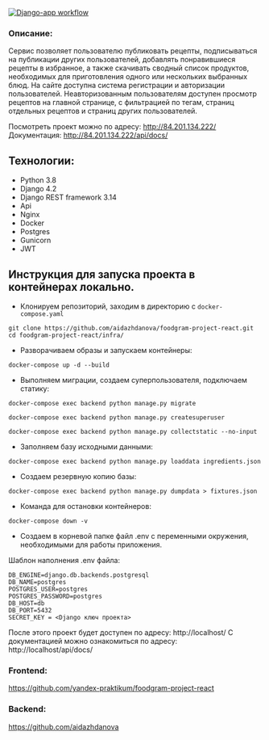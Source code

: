 [![Django-app workflow](https://github.com/aidazhdanova/foodgram-project-react/actions/workflows/foodgram.yml/badge.svg)](https://github.com/aidazhdanova/foodgram-project-react/actions/workflows/foodgram.yml)


### Описание:
Сервис позволяет пользователю публиковать рецепты, подписываться на публикации других пользователей, добавлять понравившиеся рецепты в избранное, а также скачивать сводный список продуктов, необходимых для приготовления одного или нескольких выбранных блюд.
На сайте доступна система регистрации и авторизации пользователей. Неавторизованным пользователям доступен просмотр рецептов на главной странице, с фильтрацией по тегам, страниц отдельных рецептов и страниц других 
пользователей.

Посмотреть проект можно по адресу: http://84.201.134.222/
Документация: http://84.201.134.222/api/docs/

## Технологии:
- Python 3.8
- Django 4.2
- Django REST framework 3.14
- Api
- Nginx
- Docker
- Postgres
- Gunicorn
- JWT 


## Инструкция для запуска проекта в контейнерах локально.

* Клонируем репозиторий, заходим в директорию с `docker-compose.yaml`
```
git clone https://github.com/aidazhdanova/foodgram-project-react.git
cd foodgram-project-react/infra/
```
* Разворачиваем образы и запускаем контейнеры:

```
docker-compose up -d --build
```

* Выполняем миграции, cоздаем суперпользователя, подключаем статику:

```
docker-compose exec backend python manage.py migrate

docker-compose exec backend python manage.py createsuperuser

docker-compose exec backend python manage.py collectstatic --no-input
```

* Заполняем базу исходными данными:

```
docker-compose exec backend python manage.py loaddata ingredients.json
```

* Создаем резервную копию базы:

```
docker-compose exec backend python manage.py dumpdata > fixtures.json
```
* Команда для остановки контейнеров:
```
docker-compose down -v
```

* Создаем в корневой папке файл .env с переменными окружения, необходимыми 
для работы приложения.

Шаблон наполнения .env файла:
```
DB_ENGINE=django.db.backends.postgresql
DB_NAME=postgres
POSTGRES_USER=postgres
POSTGRES_PASSWORD=postgres
DB_HOST=db
DB_PORT=5432
SECRET_KEY = <Django ключ проекта>
```
После этого проект будет доступен по адресу: http://localhost/ 
С документацией можно ознакомиться по адресу: http://localhost/api/docs/

### Frontend:
https://github.com/yandex-praktikum/foodgram-project-react

### Backend:
https://github.com/aidazhdanova
